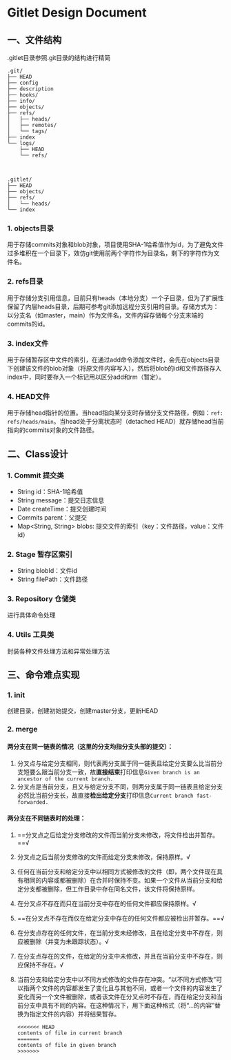 # Gitlet Design Document

## 一、文件结构

.gitlet目录参照.git目录的结构进行精简

```
.git/
├── HEAD
├── config
├── description
├── hooks/
├── info/
├── objects/
├── refs/
│   ├── heads/
│   ├── remotes/
│   └── tags/
├── index
└── logs/
    ├── HEAD
    └── refs/
    
    
    
.gitlet/
├── HEAD
├── objects/
├── refs/
│   └── heads/
└── index

```

### 1. objects目录

用于存储commits对象和blob对象，项目使用SHA-1哈希值作为id，为了避免文件过多堆积在一个目录下，效仿git使用前两个字符作为目录名，剩下的字符作为文件名。

### 2. refs目录

用于存储分支引用信息，目前只有heads（本地分支）一个子目录，但为了扩展性保留了内层heads目录，后期可参考git添加远程分支引用的目录。存储方式为：以分支名（如master，main）作为文件名，文件内容存储每个分支末端的commits的id。

### 3. index文件

用于存储暂存区中文件的索引，在通过add命令添加文件时，会先在objects目录下创建该文件的blob对象（将原文件内容写入），然后将blob的id和文件路径存入index中，同时要存入一个标记用以区分add和rm（暂定）。

### 4. HEAD文件

用于存储head指针的位置。当head指向某分支时存储分支文件路径，例如：`ref: refs/heads/main`。当head处于分离状态时（detached HEAD）就存储head当前指向的commits对象的文件路径。



## 二、Class设计

### 1. Commit	提交类

- String id：SHA-1哈希值
- String message：提交日志信息
- Date createTime：提交创建时间
- Commits parent：父提交
- Map<String, String> blobs: 提交文件的索引（key：文件路径，value：文件id）

### 2. Stage	暂存区索引

- String blobId：文件id
- String filePath：文件路径

### 3. Repository 仓储类

进行具体命令处理

### 4. Utils 工具类

封装各种文件处理方法和异常处理方法



## 三、命令难点实现

### 1. init

创建目录，创建初始提交，创建master分支，更新HEAD

### 2. merge

#### 两分支在同一链表的情况（这里的分支均指分支头部的提交）：

1. 分叉点与给定分支相同，则代表两分支属于同一链表且给定分支要么比当前分支短要么跟当前分支一致，故**直接结束**打印信息`Given branch is an ancestor of the current branch.`
2. 分叉点是当前分支，且又与给定分支不同，则两分支属于同一链表且给定分支必然比当前分支长，故直接**检出给定分支**打印信息`Current branch fast-forwarded.`

#### 两分支在不同链表时的处理：

1. ==分叉点之后给定分支修改的文件而当前分支未修改，将文件检出并暂存。==√

2. 分叉点之后当前分支修改的文件而给定分支未修改，保持原样。√

3. 任何在当前分支和给定分支中以相同方式被修改的文件（即，两个文件现在具有相同的内容或都被删除）在合并时保持不变。如果一个文件从当前分支和给定分支都被删除，但工作目录中存在同名文件，该文件将保持原样。

4. 在分叉点不存在而只在当前分支中存在的任何文件都应保持原样。√

5. ==在分叉点不存在而仅在给定分支中存在的任何文件都应被检出并暂存。==√

6. 在分支点存在的任何文件，在当前分支未经修改，且在给定分支中不存在，则应被删除（并变为未跟踪状态）。√

7. 在分支点存在的文件，在给定的分支中未修改，并且在当前分支中不存在，则应保持不存在。√

8. 当前分支和给定分支中以不同方式修改的文件存在冲突。“以不同方式修改”可以指两个文件的内容都发生了变化且与其他不同，或者一个文件的内容发生了变化而另一个文件被删除，或者该文件在分叉点时不存在，而在给定分支和当前分支中具有不同的内容。在这种情况下，用下面这种格式（将“...的内容”替换为指定文件的内容）并将结果暂存。

   ```
   <<<<<<< HEAD
   contents of file in current branch
   =======
   contents of file in given branch
   >>>>>>>
   ```

   
